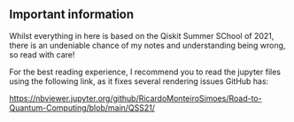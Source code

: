 ## Important information

Whilst everything in here is based on the Qiskit Summer SChool of 2021, there is an undeniable chance of my notes and understanding being wrong, so read with care!

For the best reading experience, I recommend you to read the jupyter files using the following link, as it fixes several rendering issues GitHub has:

https://nbviewer.jupyter.org/github/RicardoMonteiroSimoes/Road-to-Quantum-Computing/blob/main/QSS21/